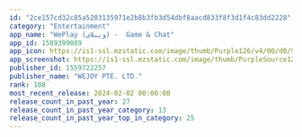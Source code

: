 ```yaml
---
id: "2ce157cd32c85a5203135971e2b8b3fb3d54dbf8aacd833f8f3d1f4c83dd2228"
category: "Entertainment"
app_name: "WePlay (ويبلاي) -  Game & Chat"
app_id: 1589399089
app_icon: https://is1-ssl.mzstatic.com/image/thumb/Purple126/v4/00/d8/94/00d8940c-fc2c-9fab-fc24-c3a2cf318733/AppIcon-0-0-1x_U007emarketing-0-0-0-7-0-0-sRGB-0-0-0-GLES2_U002c0-512MB-85-220-0-0.png/1024x1024bb.png
app_screenshot: https://is1-ssl.mzstatic.com/image/thumb/PurpleSource126/v4/12/d9/e8/12d9e8c9-4277-be4c-0427-8fe8d6de7751/153cd9f5-2392-4bb3-9f27-8270f67a8955_6.5_U0022.jpg/1242x2688bb.png
publisher_id: 1559722257
publisher_name: "WEJOY PTE. LTD."
rank: 108
most_recent_release: 2024-02-02 00:00:00
release_count_in_past_year: 27
release_count_in_past_year_category: 13
release_count_in_past_year_top_in_category: 25
---
```

